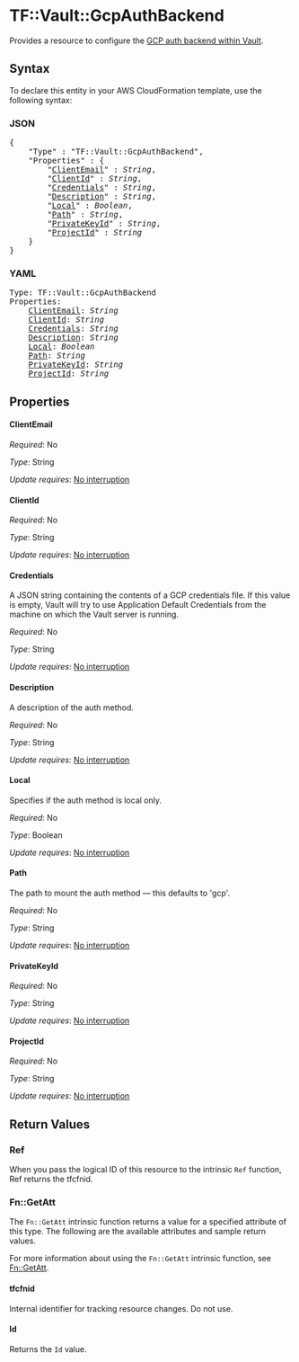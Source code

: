 # TF::Vault::GcpAuthBackend

Provides a resource to configure the [GCP auth backend within Vault](https://www.vaultproject.io/docs/auth/gcp.html).

## Syntax

To declare this entity in your AWS CloudFormation template, use the following syntax:

### JSON

<pre>
{
    "Type" : "TF::Vault::GcpAuthBackend",
    "Properties" : {
        "<a href="#clientemail" title="ClientEmail">ClientEmail</a>" : <i>String</i>,
        "<a href="#clientid" title="ClientId">ClientId</a>" : <i>String</i>,
        "<a href="#credentials" title="Credentials">Credentials</a>" : <i>String</i>,
        "<a href="#description" title="Description">Description</a>" : <i>String</i>,
        "<a href="#local" title="Local">Local</a>" : <i>Boolean</i>,
        "<a href="#path" title="Path">Path</a>" : <i>String</i>,
        "<a href="#privatekeyid" title="PrivateKeyId">PrivateKeyId</a>" : <i>String</i>,
        "<a href="#projectid" title="ProjectId">ProjectId</a>" : <i>String</i>
    }
}
</pre>

### YAML

<pre>
Type: TF::Vault::GcpAuthBackend
Properties:
    <a href="#clientemail" title="ClientEmail">ClientEmail</a>: <i>String</i>
    <a href="#clientid" title="ClientId">ClientId</a>: <i>String</i>
    <a href="#credentials" title="Credentials">Credentials</a>: <i>String</i>
    <a href="#description" title="Description">Description</a>: <i>String</i>
    <a href="#local" title="Local">Local</a>: <i>Boolean</i>
    <a href="#path" title="Path">Path</a>: <i>String</i>
    <a href="#privatekeyid" title="PrivateKeyId">PrivateKeyId</a>: <i>String</i>
    <a href="#projectid" title="ProjectId">ProjectId</a>: <i>String</i>
</pre>

## Properties

#### ClientEmail

_Required_: No

_Type_: String

_Update requires_: [No interruption](https://docs.aws.amazon.com/AWSCloudFormation/latest/UserGuide/using-cfn-updating-stacks-update-behaviors.html#update-no-interrupt)

#### ClientId

_Required_: No

_Type_: String

_Update requires_: [No interruption](https://docs.aws.amazon.com/AWSCloudFormation/latest/UserGuide/using-cfn-updating-stacks-update-behaviors.html#update-no-interrupt)

#### Credentials

A JSON string containing the contents of a GCP credentials file. If this value is empty, Vault will try to use Application Default Credentials from the machine on which the Vault server is running.

_Required_: No

_Type_: String

_Update requires_: [No interruption](https://docs.aws.amazon.com/AWSCloudFormation/latest/UserGuide/using-cfn-updating-stacks-update-behaviors.html#update-no-interrupt)

#### Description

A description of the auth method.

_Required_: No

_Type_: String

_Update requires_: [No interruption](https://docs.aws.amazon.com/AWSCloudFormation/latest/UserGuide/using-cfn-updating-stacks-update-behaviors.html#update-no-interrupt)

#### Local

Specifies if the auth method is local only.

_Required_: No

_Type_: Boolean

_Update requires_: [No interruption](https://docs.aws.amazon.com/AWSCloudFormation/latest/UserGuide/using-cfn-updating-stacks-update-behaviors.html#update-no-interrupt)

#### Path

The path to mount the auth method — this defaults to 'gcp'.

_Required_: No

_Type_: String

_Update requires_: [No interruption](https://docs.aws.amazon.com/AWSCloudFormation/latest/UserGuide/using-cfn-updating-stacks-update-behaviors.html#update-no-interrupt)

#### PrivateKeyId

_Required_: No

_Type_: String

_Update requires_: [No interruption](https://docs.aws.amazon.com/AWSCloudFormation/latest/UserGuide/using-cfn-updating-stacks-update-behaviors.html#update-no-interrupt)

#### ProjectId

_Required_: No

_Type_: String

_Update requires_: [No interruption](https://docs.aws.amazon.com/AWSCloudFormation/latest/UserGuide/using-cfn-updating-stacks-update-behaviors.html#update-no-interrupt)

## Return Values

### Ref

When you pass the logical ID of this resource to the intrinsic `Ref` function, Ref returns the tfcfnid.

### Fn::GetAtt

The `Fn::GetAtt` intrinsic function returns a value for a specified attribute of this type. The following are the available attributes and sample return values.

For more information about using the `Fn::GetAtt` intrinsic function, see [Fn::GetAtt](https://docs.aws.amazon.com/AWSCloudFormation/latest/UserGuide/intrinsic-function-reference-getatt.html).

#### tfcfnid

Internal identifier for tracking resource changes. Do not use.

#### Id

Returns the <code>Id</code> value.

